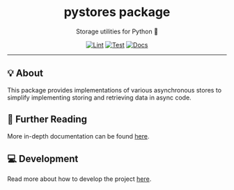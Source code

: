 <h1 align="center">pystores package</h1>

<div align="center">

Storage utilities for Python 🐍

[![Lint](https://github.com/radio-aktywne/package-pystores/actions/workflows/lint.yaml/badge.svg)](https://github.com/radio-aktywne/package-pystores/actions/workflows/lint.yaml)
[![Test](https://github.com/radio-aktywne/package-pystores/actions/workflows/test.yaml/badge.svg)](https://github.com/radio-aktywne/package-pystores/actions/workflows/test.yaml)
[![Docs](https://github.com/radio-aktywne/package-pystores/actions/workflows/docs.yaml/badge.svg)](https://github.com/radio-aktywne/package-pystores/actions/workflows/docs.yaml)

</div>

---

## 💡 About

This package provides implementations of various asynchronous stores
to simplify implementing storing and retrieving data in async code.

## 📄 Further Reading

More in-depth documentation can be found
[here](https://radio-aktywne.github.io/package-pystores).

## 💻 Development

Read more about how to develop the project
[here](https://github.com/radio-aktywne/package-pystores/blob/main/CONTRIBUTING.md).
